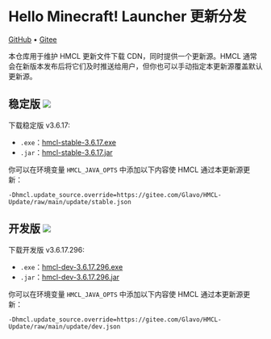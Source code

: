 # Hello Minecraft! Launcher 更新分发

[GitHub](https://github.com/HMCL-dev/HMCL-Update) • [Gitee](https://gitee.com/Glavo/HMCL-Update)

本仓库用于维护 HMCL 更新文件下载 CDN，同时提供一个更新源。HMCL 通常会在新版本发布后将它们及时推送给用户，但你也可以手动指定本更新源覆盖默认更新源。


## 稳定版 [![](https://img.shields.io/maven-central/v/org.glavo.hmcl/hmcl-stable?label=稳定版)](https://search.maven.org/artifact/org.glavo.hmcl/hmcl-stable/3.6.17/pom)

下载稳定版 v3.6.17:

* `.exe`：[hmcl-stable-3.6.17.exe](https://mirrors.cloud.tencent.com/nexus/repository/maven-public/org/glavo/hmcl/hmcl-stable/3.6.17/hmcl-stable-3.6.17.exe)
* `.jar`：[hmcl-stable-3.6.17.jar](https://mirrors.cloud.tencent.com/nexus/repository/maven-public/org/glavo/hmcl/hmcl-stable/3.6.17/hmcl-stable-3.6.17.jar)

你可以在环境变量 `HMCL_JAVA_OPTS` 中添加以下内容使 HMCL 通过本更新源更新：

```
-Dhmcl.update_source.override=https://gitee.com/Glavo/HMCL-Update/raw/main/update/stable.json
```

## 开发版 [![](https://img.shields.io/maven-central/v/org.glavo.hmcl/hmcl-dev?label=开发版)](https://search.maven.org/artifact/org.glavo.hmcl/hmcl-dev/3.6.17.296/pom)

下载开发版 v3.6.17.296:

* `.exe`：[hmcl-dev-3.6.17.296.exe](https://mirrors.cloud.tencent.com/nexus/repository/maven-public/org/glavo/hmcl/hmcl-dev/3.6.17.296/hmcl-dev-3.6.17.296.exe)
* `.jar`：[hmcl-dev-3.6.17.296.jar](https://mirrors.cloud.tencent.com/nexus/repository/maven-public/org/glavo/hmcl/hmcl-dev/3.6.17.296/hmcl-dev-3.6.17.296.jar)

你可以在环境变量 `HMCL_JAVA_OPTS` 中添加以下内容使 HMCL 通过本更新源更新：

```
-Dhmcl.update_source.override=https://gitee.com/Glavo/HMCL-Update/raw/main/update/dev.json
```

